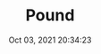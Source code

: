 ---
id: 92
title: Pound 
file-slug: pound
date: Oct 03, 2021 20:34:23
feature: false
category: icons
angle: dynamic
clay: https://3dicons.sgp1.cdn.digitaloceanspaces.com/v1/dynamic/clay/pound-dynamic-clay.png
gradient: https://3dicons.sgp1.cdn.digitaloceanspaces.com/v1/dynamic/gradient/pound-dynamic-gradient.png
color: https://3dicons.sgp1.cdn.digitaloceanspaces.com/v1/dynamic/color/pound-dynamic-color.png
premium: https://3dicons.sgp1.cdn.digitaloceanspaces.com/v1/dynamic/premium/pound-dynamic-premium.png
---